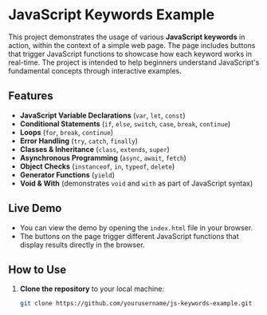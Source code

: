 # JavaScript Keywords Example

This project demonstrates the usage of various **JavaScript keywords** in action, within the context of a simple web page. The page includes buttons that trigger JavaScript functions to showcase how each keyword works in real-time. The project is intended to help beginners understand JavaScript's fundamental concepts through interactive examples.

## Features

- **JavaScript Variable Declarations** (`var`, `let`, `const`)
- **Conditional Statements** (`if`, `else`, `switch`, `case`, `break`, `continue`)
- **Loops** (`for`, `break`, `continue`)
- **Error Handling** (`try`, `catch`, `finally`)
- **Classes & Inheritance** (`class`, `extends`, `super`)
- **Asynchronous Programming** (`async`, `await`, `fetch`)
- **Object Checks** (`instanceof`, `in`, `typeof`, `delete`)
- **Generator Functions** (`yield`)
- **Void & With** (demonstrates `void` and `with` as part of JavaScript syntax)

## Live Demo

- You can view the demo by opening the `index.html` file in your browser.
- The buttons on the page trigger different JavaScript functions that display results directly in the browser.

## How to Use

1. **Clone the repository** to your local machine:

   ```bash
   git clone https://github.com/yourusername/js-keywords-example.git
